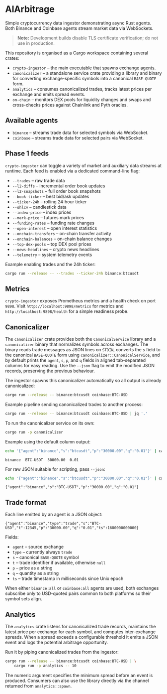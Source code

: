 # AIArbitrage

Simple cryptocurrency data ingestor demonstrating async Rust agents. Both
Binance and Coinbase agents stream market data via WebSockets.

> **Note:** Development builds disable TLS certificate verification; do not use in production.

This repository is organised as a Cargo workspace containing several crates:

- `crypto-ingestor` – the main executable that spawns exchange agents.
- `canonicalizer` – a standalone service crate providing a library and binary
  for converting exchange-specific symbols into a canonical `BASE-QUOTE` form.
- `analytics` – consumes canonicalized trades, tracks latest prices per
  exchange and emits spread events.
- `on-chain` – monitors DEX pools for liquidity changes and swaps and
  cross-checks prices against Chainlink and Pyth oracles.

## Available agents

- `binance` – streams trade data for selected symbols via WebSocket.
- `coinbase` – streams trade data for selected pairs via WebSocket.

## Phase 1 feeds

`crypto-ingestor` can toggle a variety of market and auxiliary data streams at
runtime. Each feed is enabled via a dedicated command-line flag:

- `--trades` – raw trade data
- `--l2-diffs` – incremental order book updates
- `--l2-snapshots` – full order book snapshots
- `--book-ticker` – best bid/ask updates
- `--ticker-24h` – rolling 24‑hour ticker
- `--ohlcv` – candlestick data
- `--index-price` – index prices
- `--mark-price` – futures mark prices
- `--funding-rates` – funding rate changes
- `--open-interest` – open interest statistics
- `--onchain-transfers` – on-chain transfer activity
- `--onchain-balances` – on-chain balance changes
- `--top-dex-pools` – top DEX pool prices
- `--news-headlines` – crypto news headlines
- `--telemetry` – system telemetry events

Example enabling trades and the 24h ticker:

```bash
cargo run --release -- --trades --ticker-24h binance:btcusdt
```

## Metrics

`crypto-ingestor` exposes Prometheus metrics and a health check on port `9898`.
Visit `http://localhost:9898/metrics` for metrics and `http://localhost:9898/health`
for a simple readiness probe.

## Canonicalizer

The `canonicalizer` crate provides both the `CanonicalService` library and a
`canonicalizer` binary that normalizes symbols across exchanges. The binary
reads trade messages as JSON lines on `STDIN`, converts the `s` field to the
canonical `BASE-QUOTE` form using `canonicalizer::CanonicalService`, and by
default prints the `agent`, `s`, `p`, and `q` fields in aligned tab-separated
columns for easy reading. Use the `--json` flag to emit the modified JSON
records, preserving the previous behaviour.

The ingestor spawns this canonicalizer automatically so all output is already
canonicalized:

```bash
cargo run --release -- binance:btcusdt coinbase:BTC-USD
```

Example pipeline sending canonicalized trades to another process:

```bash
cargo run --release -- binance:btcusdt coinbase:BTC-USD | jq '.'
```

To run the canonicalizer service on its own:

```bash
cargo run -p canonicalizer
```

Example using the default column output:

```bash
echo '{"agent":"binance","s":"btcusdt","p":"30000.00","q":"0.01"}' | cargo run -p canonicalizer
```

```
binance  BTC-USDT  30000.00  0.01
```

For raw JSON suitable for scripting, pass `--json`:

```bash
echo '{"agent":"binance","s":"btcusdt","p":"30000.00","q":"0.01"}' | cargo run -p canonicalizer -- --json
```

```
{"agent":"binance","s":"BTC-USDT","p":"30000.00","q":"0.01"}
```

## Trade format

Each line emitted by an agent is a JSON object:

```
{"agent":"binance","type":"trade","s":"BTC-USD","t":12345,"p":"30000.00","q":"0.01","ts":1680000000000}
```

Fields:

- `agent` – source exchange
- `type` – currently always `trade`
- `s` – canonical `BASE-QUOTE` symbol
- `t` – trade identifier if available, otherwise `null`
- `p` – price as a string
- `q` – quantity as a string
- `ts` – trade timestamp in milliseconds since Unix epoch

When either `binance:all` or `coinbase:all` agents are used, both exchanges
subscribe only to USD-quoted pairs common to both platforms so their symbol
sets align.

## Analytics

The `analytics` crate listens for canonicalized trade records, maintains the
latest price per exchange for each symbol, and computes inter-exchange spreads.
When a spread exceeds a configurable threshold it emits a JSON event and logs
the potential arbitrage opportunity.

Run it by piping canonicalized trades from the ingestor:

```bash
cargo run --release -- binance:btcusdt coinbase:BTC-USD | \
    cargo run -p analytics -- 10
```

The numeric argument specifies the minimum spread before an event is produced.
Consumers can also use the library directly via the channel returned from
`analytics::spawn`.

